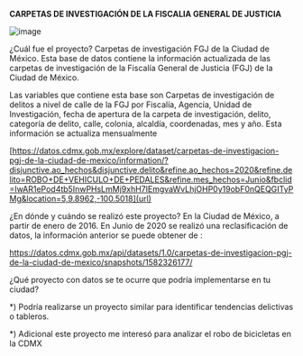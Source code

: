 **CARPETAS DE INVESTIGACIÓN DE LA FISCALIA GENERAL DE JUSTICIA**

![image](https://user-images.githubusercontent.com/58093652/89697570-4a5c6880-d8e2-11ea-8300-415a4d47963a.png)


¿Cuál fue el proyecto? Carpetas de investigación FGJ de la Ciudad de México. Esta base de datos contiene la información actualizada de las carpetas de investigación de la Fiscalía General de Justicia (FGJ) de la Ciudad de México. 

Las variables que contiene esta base son Carpetas de investigación de delitos a nivel de calle de la FGJ por Fiscalía, Agencia, Unidad de Investigación, fecha de apertura de la carpeta de investigación, delito, categoría de delito, calle, colonia, alcaldía, coordenadas, mes y año. Esta información se actualiza mensualmente

[https://datos.cdmx.gob.mx/explore/dataset/carpetas-de-investigacion-pgj-de-la-ciudad-de-mexico/information/?disjunctive.ao_hechos&disjunctive.delito&refine.ao_hechos=2020&refine.delito=ROBO+DE+VEHICULO+DE+PEDALES&refine.mes_hechos=Junio&fbclid=IwAR1ePod4tb5InwPHsLmMj9xhH7IEmgvaWvLhjOHP0y19obF0nQEQGITyPMg&location=5,9.8962,-100.5018](url)


 ¿En dónde y cuándo se realizó este proyecto?
En la Ciudad de México, a partir de enero de 2016. En Junio de 2020 se realizó una reclasificación de datos, la información anterior se puede obtener de : 

[https://datos.cdmx.gob.mx/api/datasets/1.0/carpetas-de-investigacion-pgj-de-la-ciudad-de-mexico/snapshots/1582326177/
](url)

 ¿Qué proyecto con datos se te ocurre que podría implementarse en tu ciudad?  

*) Podría realizarse un proyecto similar para identificar tendencias delictivas o tableros. 

*) Adicional este proyecto me interesó para analizar el robo de bicicletas en la CDMX
